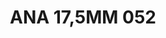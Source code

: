 ---
title: ANA 17,5MM 052
date: 
draft: false

# descripcion
description : Anillo de plata 925 y nácar

materials: Plata 925

color: 

dimensions: 17.5mm diámetro

code: 05-29-1318

type: "Anillos"

categories: []

price: $15.000,00

price_eftvo: $12.750,00

# Images
# first image will be shown in the product page
images:
  # - image: "images/path_to_image"
  # La ubicacion de las imagenes es imagenes/Anillos/Anillos.Nácar/05-29-1318-ana-17,5mm-052

---
